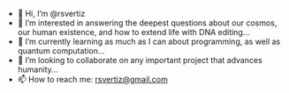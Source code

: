- 👋 Hi, I’m @rsvertiz
- 👀 I’m interested in answering the deepest questions about our cosmos, our human existence, and how to extend life with DNA editing...
- 🌱 I’m currently learning as much as I can about programming, as well as quantum computation...
- 💞️ I’m looking to collaborate on any important project that advances humanity...
- 📫 How to reach me: rsvertiz@gmail.com

<!---
rsvertiz/rsvertiz is a ✨ special ✨ repository because its `README.md` (this file) appears on your GitHub profile.
You can click the Preview link to take a look at your changes.
--->
